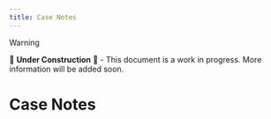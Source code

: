 ```yaml
---
title: Case Notes
---
```


> [!WARNING]
>
> 🚧 **Under Construction** 🚧 - This document is a work in progress. More information will be added soon.

# Case Notes
